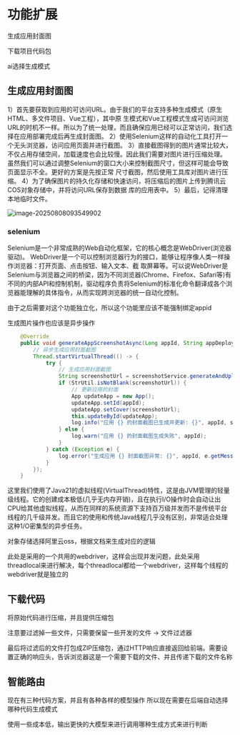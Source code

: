 # 功能扩展

生成应用封面图

下载项目代码包

ai选择生成模式

## 生成应用封面图

1）首先要获取到应用的可访问URL。由于我们的平台支持多种生成模式（原生HTML、多文件项目、Vue工程），其中原
生模式和Vue工程模式生成可访问浏览URL的时机不一样。所以为了统一处理，而且确保应用已经可以正常访问，我们选择在应用部署完成后再生成封面图。
2）使用Selenium这样的自动化工具打开一个无头浏览器，访问应用页面并进行截图。
3）直接截图得到的图片通常比较大，不仅占用存储空间，加载速度也会比较慢。因此我们需要对图片进行压缩处理。
虽然我们可以通过调整Selenium的窗口大小来控制截图尺寸，但这样可能会导致页面显示不全。更好的方案是先按正常
尺寸截图，然后使用工具库对图片进行压缩。
4）为了确保图片的持久化存储和快速访问，将压缩后的图片上传到腾讯云COS对象存储中，并将访问URL保存到数据
库的应用表中。
5）最后，记得清理本地临时文件。

![image-20250808093549902](D:\ideaproject\mambo-ai-platform\assets\image-20250808093549902.png)

### selenium

Selenium是一个非常成熟的Web自动化框架，它的核心概念是WebDriver(浏览器驱动)。
WebDriver是一个可以控制浏览器行为的接口，能够让程序像人类一样操作浏览器：打开页面、点击按钮、输入文本、截
取屏幕等。可以说WebDriver是Selenium与浏览器之间的桥梁，因为不同浏览器(Chrome、Firefox、Safari等)有不同的内部API和控制机制，驱动程序负责将Selenium的标准化命令翻译成各个浏览器能理解的具体指令，从而实现跨浏览器的统一自动化控制。

由于之后需要对这个功能独立化，所以这个功能里应该不能强制绑定appid

生成图片操作也应该是异步操作

```java
    @Override
    public void generateAppScreenshotAsync(Long appId, String appDeployUrl) {
        // 异步生成应用封面截图
        Thread.startVirtualThread(() -> {
            try {
                // 生成应用封面截图
                String screenshotUrl = screenshotService.generateAndUploadScreenshot(appDeployUrl);
                if (StrUtil.isNotBlank(screenshotUrl)) {
                    // 更新应用的封面
                    App updateApp = new App();
                    updateApp.setId(appId);
                    updateApp.setCover(screenshotUrl);
                    this.updateById(updateApp);
                    log.info("应用 {} 的封面截图已生成并更新: {}", appId, screenshotUrl);
                } else {
                    log.warn("应用 {} 的封面截图生成失败", appId);
                }
            } catch (Exception e) {
                log.error("生成应用 {} 封面截图异常: {}", appId, e.getMessage(), e);
            }
        });
    }
```

这里我们使用了Java21的虚拟线程(VirtualThread)特性，这是由JVM管理的轻量级线程。它的创建成本极低(几乎无内存开销)，且在执行I/O操作时会自动让出CPU给其他虚拟线程，从而在同样的系统资源下支持百万级并发而不是传统平台线程的几千级并发。而且它的使用和传统Java线程几乎没有区别，非常适合处理这种1/O密集型的异步任务。

对象存储选择阿里云oss，根据文档来生成对应的逻辑

此处是采用的一个共用的webdriver，这样会出现并发问题，此处采用threadlocal来进行解决，每个threadlocal都给一个webdriver，这样每个线程的webdriver就是独立的

## 下载代码

将原始代码进行压缩，并且提供压缩包

注意要过滤掉一些文件，只需要保留一些开发的文件 -> 文件过滤器

最后将过滤后的文件打包成ZIP压缩包，通过HTTP响应直接返回给前端。需要设置正确的响应头，告诉浏览器这是一个需要下载的文件、并且传递下载的文件名称

## 智能路由

现在有三种代码方案，并且有各种各样的模型操作
所以现在需要在后端自动选择哪种代码生成模式

使用一些成本低，输出更快的大模型来进行调用哪种生成方式来进行判断

